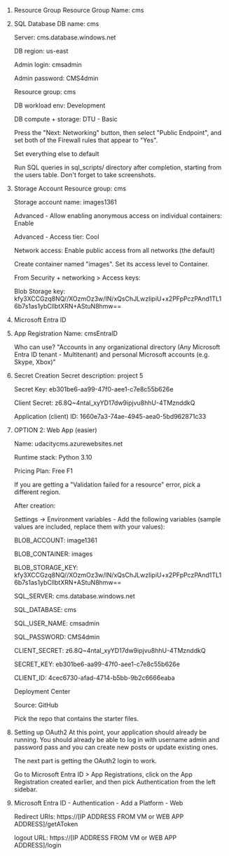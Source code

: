 1. Resource Group
	Resource Group Name: cms



2. SQL Database
	DB name: cms

	Server: cms.database.windows.net

	DB region: us-east

	Admin login: cmsadmin

	Admin password: CMS4dmin

	Resource group: cms

	DB workload env: Development

	DB compute + storage: DTU - Basic

	Press the "Next: Networking" button, then select "Public Endpoint", and set both of the Firewall rules that appear to "Yes".

	Set everything else to default

	Run SQL queries in sql_scripts/ directory after completion, starting from the users table. Don't forget to take screenshots.



3. Storage Account
	Resource group: cms

	Storage account name: images1361

	Advanced - Allow enabling anonymous access on individual containers: Enable

	Advanced - Access tier: Cool

	Network access: Enable public access from all networks (the default)

	Create container named "images". Set its access level to Container.

	From Security + networking > Access keys:

	Blob Storage key: kfy3XCCGzq8NQ//XOzmOz3w/IN/xQsChJLwzIipiU+x2PFpPczPAnd1TL16b7s1as1ybCllbtXRN+AStuN8hmw==


4. Microsoft Entra ID

5. App Registration
	Name: cmsEntraID

	Who can use? "Accounts in any organizational directory (Any Microsoft Entra ID tenant - Multitenant) and personal Microsoft accounts (e.g. Skype, Xbox)"

6. Secret Creation
	Secret description: project 5

	Secret Key: eb301be6-aa99-47f0-aee1-c7e8c55b626e

	Client Secret: z6.8Q~4ntal_xyYD17dw9ipjvu8hhU-4TMznddkQ

	Application (client) ID: 1660e7a3-74ae-4945-aea0-5bd962871c33

7. OPTION 2: Web App (easier)

	Name: udacitycms.azurewebsites.net

	Runtime stack: Python 3.10
	
 	Pricing Plan: Free F1

	If you are getting a "Validation failed for a resource" error, pick a different region.
	
 	After creation:

	Settings -> Environment variables - Add the following variables (sample values are included, replace them with your values):

	BLOB_ACCOUNT: image1361

	BLOB_CONTAINER: images

	BLOB_STORAGE_KEY: kfy3XCCGzq8NQ//XOzmOz3w/IN/xQsChJLwzIipiU+x2PFpPczPAnd1TL16b7s1as1ybCllbtXRN+AStuN8hmw==

	SQL_SERVER: cms.database.windows.net

	SQL_DATABASE: cms

	SQL_USER_NAME: cmsadmin

	SQL_PASSWORD: CMS4dmin

	CLIENT_SECRET: z6.8Q~4ntal_xyYD17dw9ipjvu8hhU-4TMznddkQ

	SECRET_KEY: eb301be6-aa99-47f0-aee1-c7e8c55b626e

	CLIENT_ID: 4cec6730-afad-4714-b5bb-9b2c6666eaba

	Deployment Center

	Source: GitHub

	Pick the repo that contains the starter files.

8. Setting up OAuth2
	At this point, your application should already be running. You should already be able to log in with username admin and password pass and you can create new posts or update existing ones.

	The next part is getting the OAuth2 login to work.

	Go to Microsoft Entra ID > App Registrations, click on the App Registration created earlier, and then pick Authentication from the left sidebar.

9. Microsoft Entra ID - Authentication - Add a Platform - Web
    
	Redirect URIs: https://[IP ADDRESS FROM VM or WEB APP ADDRESS]/getAToken

	logout URL: https://[IP ADDRESS FROM VM or WEB APP ADDRESS]/login
